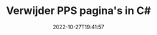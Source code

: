 ---
############################# Static ############################
layout: "auto-gen-merger"
date: 2022-10-27T19:41:57
draft: false
otherformats: ppt pptx rtf tex vdx vsdm vsdx vssm vssx vstm vstx vsx vtx xlam xls xlsb

############################# Head ############################
head_title: "Verwijder PPS pagina's in C#"
head_description: "Verwijder of verwijder een enkele pagina of verzameling pagina's uit een PPS-bestand in C# door de paginavolgorde om te draaien met behulp van de API voor het samenvoegen van documenten."

############################# Header ############################
title: "Verwijder PPS pagina's in C#"
description: "Verwijder PPS pagina's met een paar regels .NET code."
bg_image: "https://cms.admin.containerize.com/templates/aspose/App_Themes/V3/images/bg/header1.png"
bg_overlay: false
button:
    enable: true
    icon: "fas fa-arrow-down"
    label: "Download gratis proefversie"
    link: "https://downloads.groupdocs.com/merger/net"

############################# SubMenu ############################
submenu:
    enable: true

    left:
        img_alt: "GroupDocs.Merger for .NET"
        image: "https://cms.admin.containerize.com/templates/groupdocs/images/product-logos/90x90-noborder/groupdocs-merger-net.png"
        product: "GroupDocs.Merger"
        platform: ".NET"

    middle:
        button:

            # button loop
            - link: "https://apireference.groupdocs.com/merger/net"
              text: "API-referentie"

            # button loop
            - link: "https://github.com/groupdocs-merger"
              text: "Codevoorbeelden"

            # button loop
            - link: "https://products.groupdocs.app/merger/family"
              text: "Live demo's"

            # button loop
            - link: "https://purchase.groupdocs.com/pricing/merger/net"
              text: "Prijzen"

    right:
        link_download: "https://downloads.groupdocs.com/merger"
        link_learn: "https://docs.groupdocs.com/merger/net"
        link_buy: "https://purchase.groupdocs.com"

############################# About ############################
about:
    enable: true
    title: "Over GroupDocs.Merger for .NET API"
    content: |
        [GroupDocs.Merger for .NET](/nl/merger/net/) biedt een eenvoudige oplossing om veilig samen te voegen en te splitsen tussen een breed scala aan documentformaten, waaronder PDF, Microsoft Office (Word, Excel, PowerPoint , OneNote), OpenDocument, HTML, afbeeldingen en vele andere binnen .NET applicaties. Door slechts een paar regels code toe te voegen, kunt u verschillende documentbewerkingen uitvoeren, zoals verplaatsen, verwijderen, roteren, verwisselen, extraheren of de oriëntatie van pagina's in de documenten wijzigen. De API voor het samenvoegen van documenten ondersteunt ook het bekijken van een voorbeeld van documentpagina's als afbeelding om de documentstructuur, opmaak en inhoud op de pagina te analyseren.
        
        GroupDocs.Merger API is de juiste keuze voor bedrijfsoplossingen die functies voor het verwijderen van bestandspagina's nodig hebben. Deze API's worden goed ondersteund op alle belangrijke besturingssystemen en platforms, waaronder .NET Framework, .NET Standard, .NET Core, Mono.

############################# Steps ############################
steps:
    enable: true
    title_left: "Verwijder PPS Bestandspagina's in .NET"
    content_left: |
        [GroupDocs.Merger for .NET](/nl/merger/net/) maakt het gemakkelijk voor C# ontwikkelaars om een ​​enkele of een aantal bepaalde pagina's binnen een PPS te verwijderen bestand door een paar eenvoudige stappen te implementeren.
        
        * Initialiseer **RemoveOptions** met paginanummers om te verwijderen.
        * Maak een nieuw exemplaar van **Merger** en geef het brondocumentpad door als een constructorparameter.
        * Roep **RemovePages** aan en geef het object **RemoveOptions** door.
        * Roep **Save** aan en geef het bestandspad op om het resulterende document op te slaan.

    title_right: "systeem vereisten"
    content_right: |
        GroupDocs.Merger for .NET API's worden ondersteund op alle belangrijke platforms en besturingssystemen. Voordat u de onderstaande code uitvoert, moet u ervoor zorgen dat de volgende vereisten op uw systeem zijn geïnstalleerd.

        * Besturingssystemen: Microsoft Windows, Linux, MacOS
        * Ontwikkelomgevingen: Visual Studio, Xamarin, MonoDevelop
        * Kaders: .NET Framework, .NET Standard, .NET Core, Mono
        * Download de nieuwste versie van GroupDocs.Merger for .NET van [NuGet](https://www.nuget.org/packages/groupdocs.merger)
         
    code: |
     {{% merger/additional-styles %}}
     {{< merger/code-merger title="Hoe PPS bestandspagina's te verwijderen met behulp van C# voorbeeldcode">}}

        ```csharp    
        // Verwijder PPS bestandspagina's met de GroupDocs.Merger API
        // Initialiseer RemoveOptions klasse met geselecteerde paginanummers
        RemoveOptions removeOptions = new RemoveOptions(new int[] { 3, 6 });

        // Instantie van fusie met invoer PPS document
        using (Merger merger = new Merger("input.pps"))
          {
            // Roep de RemovePages-methode aan en geef het RemoveOptions-object eraan door
            merger.RemovePages(removeOptions);
    
            // Roep de methode Opslaan aan en geef het gewenste bestandspad door om het uitvoerdocument op te slaan
            merger.Save("output.pps");
          }
        ```
     {{< /merger/code-merger >}}

############################# Demos ############################
demos:
    enable: true
    title: "Live demo's - Verwijder PPS pagina's online"
    content: |
       Verwijder PPS bestandspagina's nu direct door naar de website [GroupDocs.Merger Live Demos](https://products.groupdocs.app/splitter/remove-pages/pps) te gaan.
       De live demo heeft de volgende voordelen.
        
############################# About Formats ############################
about_formats:
    enable: true

############################# More Formats ############################
more_formats:
    enable: true
    title: "Pagina's verwijderen uit andere documentindelingen"
    content: |
        .NET documenteert API voor fusie en splitsing voor bestandsindelingen en afbeeldingen. Verwijder enkele van de populaire bestandsindelingen zoals hieronder vermeld.

############################# Back to top ###############################
back_to_top:
    enable: true
---